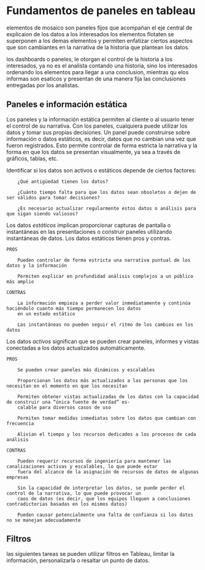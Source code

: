 # Fundamentos de paneles en tableau

elementos de mosaico son paneles fijos que acompañan el eje central de explicaion de los datos a los interesados
los elementos flotaten se superponen a los demas elementos y permiten enfatizar ciertos aspectos que son cambiantes en
la narrativa de la historia que plantean los datos.

los dashboards o paneles, le otorgan el control de la historia a los interesados, ya no es el analista contando una historia,
sino los interesados ordenando los elementos para llegar a una conclusion, mientras qu elos informas son esaticos y presentan
de una manera fija las conclusiones entregadas por los analistas.

## Paneles e información estática

Los paneles y la información estática permiten al cliente o al usuario tener el control de su narrativa. Con los paneles,
cualquiera puede utilizar los datos y tomar sus propias decisiones. Un panel puede construirse sobre información o datos
estáticos, es decir, datos que no cambian una vez que fueron registrados. Esto permite controlar de forma estricta la narrativa
y la forma en que los datos se presentan visualmente, ya sea a través de gráficos, tablas, etc.

Identificar si los datos son activos o estáticos depende de ciertos factores:

        ¿Qué antigüedad tienen los datos?

        ¿Cuánto tiempo falta para que los datos sean obsoletos o dejen de ser válidos para tomar decisiones?

        ¿Es necesario actualizar regularmente estos datos o análisis para que sigan siendo valiosos?

Los datos *estáticos* implican proporcionar capturas de pantalla o instantáneas en las presentaciones o construir paneles
utilizando instantáneas de datos. Los datos estáticos tienen pros y contras.

    PROS

        Pueden controlar de forma estricta una narrativa puntual de los datos y la información

        Permiten explicar en profundidad análisis complejos a un público más amplio

    CONTRAS

        La información empieza a perder valor inmediatamente y continúa haciéndolo cuanto más tiempo permanecen los datos
        en un estado estático

        Las instantáneas no pueden seguir el ritmo de los cambios en los datos

Los datos *activos* significan que se pueden crear paneles, informes y vistas conectadas a los datos actualizados
automáticamente.

    PROS

        Se pueden crear paneles más dinámicos y escalables

        Proporcionan los datos más actualizados a las personas que los necesitan en el momento en que los necesitan

        Permiten obtener vistas actualizadas de los datos con la capacidad de construir una “única fuente de verdad” es-
        calable para diversos casos de uso

        Permiten tomar medidas inmediatas sobre los datos que cambian con frecuencia

        Alivian el tiempo y los recursos dedicados a los procesos de cada análisis

    CONTRAS

        Pueden requerir recursos de ingeniería para mantener las canalizaciones activas y escalables, lo que puede estar
        fuera del alcance de la asignación de recursos de datos de algunas empresas

        Sin la capacidad de interpretar los datos, se puede perder el control de la narrativa, lo que puede provocar un
        caos de datos (es decir, que los equipos lleguen a conclusiones contradictorias basadas en los mismos datos)

        Pueden causar potencialmente una falta de confianza si los datos no se manejan adecuadamente

## Filtros

las siguientes tareas se pueden utilizar filtros en Tableau, limitar la información, personalizarla o resaltar un punto
de datos.
